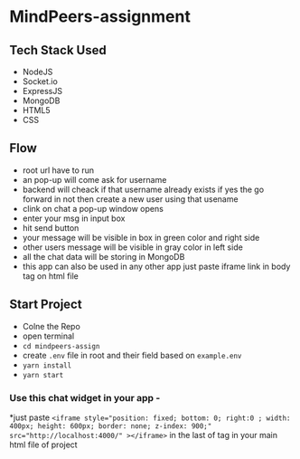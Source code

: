 # MindPeers-assignment

## Tech Stack Used
- NodeJS
- Socket.io
- ExpressJS
- MongoDB
- HTML5
- CSS

## Flow

- root url have to run 
- an pop-up will come ask for username
- backend will cheack if that username already exists if yes the go forward in not then create a new user using that usename
- clink on chat a pop-up window opens
- enter your msg in input box
- hit send button
- your message will be visible in box in green color and right side
- other users message will be visible in gray color in left side
- all the chat data will be storing in MongoDB
- this app can also be used in any other app just paste iframe link in body tag on html file



## Start Project
  
  - Colne the Repo
  - open terminal 
  - `cd mindpeers-assign`
  - create `.env` file in root and their field based on `example.env`
  - `yarn install`
  - `yarn start`
 
### Use this chat widget in your app -
*just paste `<iframe style="position: fixed; bottom: 0; right:0 ; width: 400px; height: 600px; border: none; z-index: 900;" src="http://localhost:4000/" ></iframe>` in the last of <body> tag in your main html file of project
